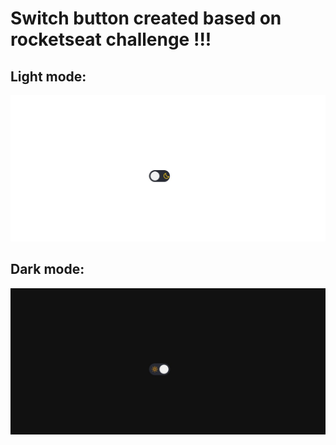 # Switch button created based on rocketseat challenge !!!

## Light mode:
![image](https://raw.githubusercontent.com/GabhPadilha02/switch-button/main/prints/light.jpeg)

## Dark mode:
![image](https://raw.githubusercontent.com/GabhPadilha02/switch-button/main/prints/dark.jpeg)
